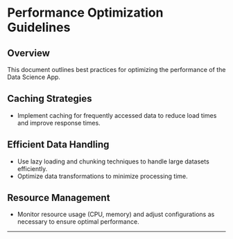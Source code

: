 # Performance Optimization Guidelines

## Overview

This document outlines best practices for optimizing the performance of the Data Science App.

## Caching Strategies

- Implement caching for frequently accessed data to reduce load times and improve response times.

## Efficient Data Handling

- Use lazy loading and chunking techniques to handle large datasets efficiently.
- Optimize data transformations to minimize processing time.

## Resource Management

- Monitor resource usage (CPU, memory) and adjust configurations as necessary to ensure optimal performance.

---
